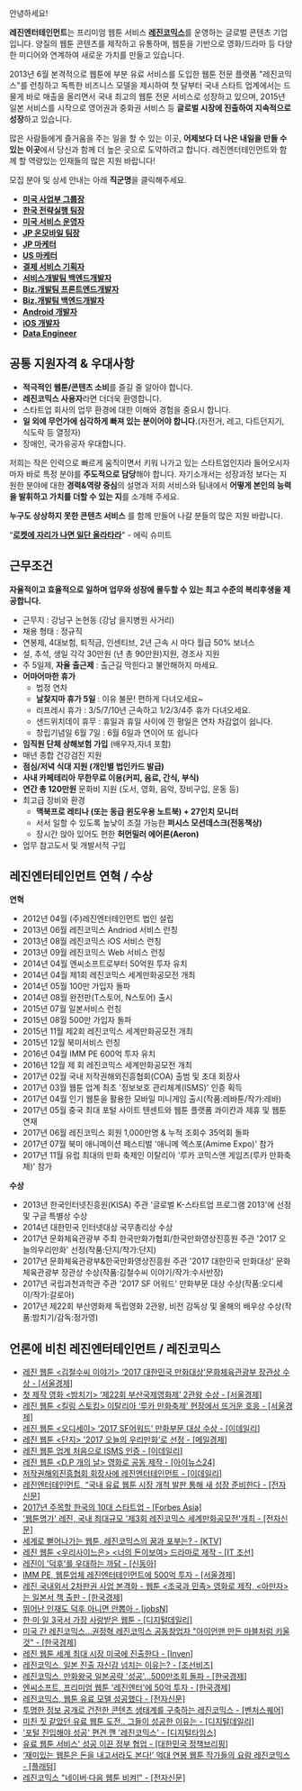 ﻿안녕하세요!


**레진엔터테인먼트**는 프리미엄 웹툰 서비스 [**레진코믹스**](http://www.lezhin.com)를 운영하는 글로벌 콘텐츠 기업입니다.
양질의 웹툰 콘텐츠를 제작하고 유통하며, 웹툰을 기반으로 영화/드라마 등 다양한 미디어와 연계하여 새로운 가치를 만들고 있습니다. 

2013년 6월 본격적으로 웹툰에 부분 유료 서비스를 도입한 웹툰 전문 플랫폼 "레진코믹스"를 런칭하고 독특한 비즈니스 모델을 제시하여 첫 달부터 국내 스타트 업계에서는 드물게 바로 매출을 올리면서 국내 최고의 웹툰 전문 서비스로 성장하고 있으며, 2015년 일본 서비스를 시작으로 영어권과 중화권 서비스 등 **글로벌 시장에 진출하여 지속적으로 성장**하고 있습니다.


많은 사람들에게 즐거움을 주는 일을 할 수 있는 이곳, **어제보다 더 나은 내일을 만들 수 있는 이곳**에서 당신과 함께 더 높은 곳으로 도약하려고 합니다.
레진엔터테인먼트와 함께 할 역량있는 인재들의 많은 지원 바랍니다! 


 
모집 분야 및 상세 안내는 아래 **직군명**을 클릭해주세요.

 - [**미국 사업부 그룹장**](us_business_manager.md)
 - [**한국 전략실행 팀장**](kr_strategy_execution.md)
 - [**미국 서비스 운영자**](US_Operation.md)
 - [**JP 온모바일 팀장**](jp_onmobile_marketing_leader.md)
 - [**JP 마케터**](jp_onmobile_maketer.md)
 - [**US 마케터**](US_onmobile_maketer.md)
 - [**결제 서비스 기획자**](billing_service.md) 
 - [**서비스개발팀 백엔드개발자**](biz_front_develop_5y.md)
 - [**Biz.개발팀 프론트엔드개발자**](biz_front_develop.md)
 - [**Biz.개발팀 백엔드개발자**](biz_backend_develop_5y.md)
 - [**Android 개발자**](Android_Developer181002.md) 
 - [**iOS 개발자**](iOS_Developer181002.md) 
 - [**Data Engineer**](data_Engineer.md)

 
 
## 공통 지원자격 & 우대사항

- **적극적인 웹툰/콘텐츠 소비**를 즐길 줄 알아야 합니다.
- **레진코믹스 사용자**라면 더더욱 환영합니다. 
- 스타트업 회사의 업무 환경에 대한 이해와 경험을 중요시 합니다.
- **일 외에 무언가에 심각하게 빠져 있는 분이어야 합니다.**(자전거, 레고, 다트던지기, 식도락 등 열정자)
- 장애인, 국가유공자 우대합니다.



저희는 작은 인력으로 빠르게 움직이면서 키워 나가고 있는 스타트업인지라 들어오시자마자 바로 특정 분야를 **주도적으로 담당**해야 합니다. 자기소개서는 성장과정 보다는 지원한 분야에 대한 **경력&역량 중심**의 설명과 저희 서비스와 팀내에서 **어떻게 본인의 능력을 발휘하고 가치를 더할 수 있는 지**를 소개해 주세요. 

**누구도 상상하지 못한 콘텐츠 서비스** 를 함께 만들어 나갈 분들의 많은 지원 바랍니다.

“[**로켓에 자리가 나면 일단 올라타라**](http://estima.wordpress.com/2012/05/28/sheryl/)" - 에릭 슈미트



## 근무조건
**자율적이고 효율적으로 일하며 업무와 성장에 몰두할 수 있는 최고 수준의 복리후생을 제공합니다.**

- 근무지 : 강남구 논현동 (강남 을지병원 사거리)
- 채용 형태 : 정규직
- 연봉제, 4대보험, 퇴직금, 인센티브, 2년 근속 시 마다 월급 50% 보너스
- 설, 추석, 생일 각각 30만원 (년 총 90만원)지원, 경조사 지원
- 주 5일제, **자율 출근제** : 출근길 막힌다고 불안해하지 마세요.
- **어마어마한 휴가** 
  - 법정 연차 
  - **날찾지마 휴가 5일** : 이유 불문! 편하게 다녀오세요~
  - 리프레시 휴가 : 3/5/7/10년 근속하고 1/2/3/4주 휴가 다녀오세요.
  - 샌드위치데이 휴무 : 휴일과 휴일 사이에 낀 평일은 연차 차감없이 쉽니다.
  - 창립기념일 6월 7일 : 6월 6일과 연이어 또 쉽니다
- **임직원 단체 상해보험 가입** (배우자,자녀 포함)
- 매년 종합 건강검진 지원
- **점심/저녁 식대 지원 (개인별 법인카드 발급)**
- **사내 카페테리아 무한무료 이용(커피, 음료, 간식, 부식)**
- **연간 총 120만원** 문화비 지원 (도서, 영화, 음악, 장비구입, 운동 등)
- 최고급 장비와 환경
  - **맥북프로 레티나 (또는 동급 윈도우용 노트북) + 27인치 모니터**
  - 서서 일할 수 있도록 높낮이 조절 가능한 **퍼시스 모션데스크(전동책상)**
  - 장시간 앉아 있어도 편한 **허먼밀러 에어론(Aeron)**
- 업무 참고도서 및 개발서적 구입 



## 레진엔터테인먼트 연혁 / 수상 

**연혁**
- 2012년 04월   (주)레진엔터테인먼트 법인 설립
- 2013년 06월   레진코믹스 Andriod 서비스 런칭
- 2013년 08월   레진코믹스 iOS 서비스 런칭
- 2013년 09월   레진코믹스 Web 서비스 런칭
- 2014년 04월   엔씨소프트로부터 50억원 투자 유치
- 2014년 04월   제1회 레진코믹스 세계만화공모전 개최
- 2014년 05월   100만 가입자 돌파
- 2014년 08월   완전판(T스토어, N스토어) 출시
- 2015년 07월   일본서비스 런칭
- 2015년 08월   500만 가입자 돌파
- 2015년 11월   제2회 레진코믹스 세계만화공모전 개최
- 2015년 12월   북미서비스 런칭
- 2016년 04월   IMM PE 600억 투자 유치
- 2016년 12월   제 회 레진코믹스 세계만화공모전 개최
- 2017년 02월   국내 저작권해외진흥협회(COA) 출범 및 초대 회장사
- 2017년 03월   웹툰 업계 최초 '정보보호 관리체계(ISMS)' 인증 획득
- 2017년 04월   인기 웹툰을 활용한 모바일 미니게임 출시(작품:레바툰/작가:레바)
- 2017년 05월   중국 최대 포털 사이트 텐센트와 웹툰 플랫폼 콰이칸과 제휴 및 웹툰 연재
- 2017년 06월   레진코믹스 회원 1,000만명 & 누적 조회수 35억회 돌파
- 2017년 07월   북미 애니메이션 페스티벌 '애니메 엑스포(Amime Expo)' 참가
- 2017년 11월   유럽 최대의 만화 축제인 이탈리아 '루카 코믹스앤 게임즈(루카 만화축제)' 참가


**수상**
- 2013년   한국인터넷진흥원(KISA) 주관 '글로벌 K-스타트업 프로그램 2013'에 선정 및 구글 특별상 수상
- 2014년   대한민국 인터넷대상 국무총리상 수상
- 2017년   문화체육관광부 주최 한국만화가협회/한국만화영상진흥원 주관 '2017 오늘의우리만화' 선정(작품:단지/작가:단지)
- 2017년   문화체육관광부&한국만화영상진흥원 주관 '2017 대한민국 만화대상' 문화체육관광부 장관상 수상(작품:김철수씨 이야기/작가:수사반장)
- 2017년   국립과천과학관 주관 '2017 SF 어워드' 만화부문 대상 수상(작품:오디세이/작가:갈로아)
- 2017년   제22회 부산영화제 독립영화 2관왕, 비전 감독상 및 올해의 배우상 수상(작품:밤치기/감독:정가영)



## 언론에 비친 레진엔터테인먼트 / 레진코믹스
- [레진 웹툰 <김철수씨 이야기> ‘2017 대한민국 만화대상'문화체육관광부 장관상 수상 - [서울경제]](http://entertain.naver.com/read?oid=011&aid=0003178537)
- [첫 제작 영화 <밤치기> ‘제22회 부산국제영화제’ 2관왕 수상 - [서울경제]](http://www.sedaily.com/NewsView/1OMEZD2CKD)
- [레진 웹툰 <킬링 스토킹> 이탈리아 ‘루카 만화축제’ 현장에서 뜨거운 호응 - [서울경제]](http://www.sedaily.com/NewsView/1ONH3350K9)
- [레진 웹툰 <오디세이> ‘2017 SF어워드’ 만화부문 대상 수상 - [이데일리]](http://www.edaily.co.kr/news/news_detail.asp?newsId=02246806616098496&mediaCodeNo=257&OutLnkChk=Y)
- [레진 웹툰 <단지> '2017 오늘의 우리만화'로 선정 - [메일경제]](http://news.mk.co.kr/newsRead.php?year=2017&no=704479)
- [레진 웹툰 업계 처음으로 ISMS 인증 - [이데일리]](http://www.edaily.co.kr/news/NewsRead.edy?SCD=JE41&newsid=02368166615861024&DCD=A00504&OutLnkChk=Y)
- [레진 웹툰 <D.P 개의 날> 영화로 공동 제작 - [아이뉴스24]](http://news.inews24.com/php/news_view.php?g_serial=1006710&g_menu=020310&rrf=nv)
- [저작권해외진흥협회 회장사에 레진엔터테인먼트 - [이데일리]](http://www.edaily.co.kr/news/NewsRead.edy?SCD=JE41&newsid=02876566615828552&DCD=A00504&OutLnkChk=Y)
- [레진엔터테인먼트, “국내 유료 웹툰 시장 개척 발판 통해 새 성장 준비한다 - [전자신문]](http://www.etnews.com/20170203000103)
- [2017년 주목할 한국의 10대 스타트업 - [Forbes Asia]](https://www.forbes.com/sites/elaineramirez/2017/01/17/10-south-korean-startups-breaking-out-in-2017/#10c2f1867506) 
- ['웹툰명가' 레진, 국내 최대규모 '제3회 레진코믹스 세계만화공모전'개최 - [전자신문]](http://www.etnews.com/20161201000543)
- [세계로 뻗어나가는 웹툰, 레진코믹스의 꿈과 포부는? - [KTV]](http://www.ktv.go.kr/content/view?content_id=527542)
- [레진 웹툰 <우리사이느은> <너의 돈이보여> 드라마로 제작 - [IT 조선]](http://it.chosun.com/news/article.html?no=2824317)
- [레진이 '덕후'를 우대하는 까닭 - [신동아]](http://shindonga.donga.com/3/all/13/532633/1)
- [IMM PE, 웹툰업체 레진엔터테인먼트에 500억 투자 - [서울경제]](http://news.naver.com/main/read.nhn?mode=LSD&mid=sec&sid1=101&oid=011&aid=0002845393)
- [레진 국내외서 2차판권 사업 본격화 - 웹툰 <조국과 민족> 영화로 제작, <아만자>는 일본서 책 출판 - [한국경제]](http://www.hankyung.com/news/app/newsview.php?aid=201606206555v)
- [뛰어난 인재도 덕후 아니면 안뽑아 - [jobsN]](http://blog.naver.com/jobarajob/220692082698)
- [한·미·일 3국서 가장 사랑받은 웹툰 - [디지털데일리]](http://www.ddaily.co.kr/news/article.html?no=141304)
- [미국 간 레진코믹스…권정혁 레진코믹스 공동창업자 "아이언맨 만든 마블처럼 키울 것" - [한국경제]](http://www.hankyung.com/news/app/newsview.php?aid=2016012093951)
- [레진 웹툰 세계 최대 시장 미국에 진출한다 - [Inven] ](http://sports.news.naver.com/esports/news/read.nhn?oid=442&aid=0000029074)
- [레진코믹스, 일본 진출 자신감 넘치는 이유는? - [조선비즈]](http://it.chosun.com/news/article.html?no=2806973)
- [레진코믹스, 만화왕국 일본공략 '성공'…500만조회 돌파 - [한국경제]](http://news.naver.com/main/read.nhn?mode=LSD&mid=sec&sid1=105&oid=015&aid=0003380384)
- [엔씨소프트, 프리미엄 웹툰 '레진엔터'에 50억 투자 - [한국경제]](http://www.hankyung.com/news/app/newsview.php?aid=201404163683g)
- [레진코믹스, 웹툰 유료 모델 성공했다 - [전자신문]](http://www.etnews.com/20140321000104)
- [투명한 정보 공개로 건전한 콘텐츠 생태계를 구축하는 레진코믹스 - [벤처스퀘어]](http://www.venturesquare.net/528778)
- [미친 짓 같았던 유료 웹툰 도전.. 그들이 성공한 이유는 - [디지털데일리]](http://www.ddaily.co.kr/news/article.html?no=112732)
- ['포털 진입해야 성공' 편견 깬 '레진코믹스' - [디지털타임스]](http://www.dt.co.kr/contents.html?article_no=2013123002012069607027&naver=stand)
- [유료 웹툰 서비스' 성공 이끈 정부 협업 - [대한민국 정책브리핑]](http://www.korea.kr/policy/cultureView.do?newsId=148770632&call_from=naver_news)
- [‘재미있는 웹툰은 돈을 내고서라도 본다!’ 억대 연봉 웹툰 작가들의 요람 레진코믹스 - [플래텀] ](http://platum.kr/archives/15110)
- [레진코믹스 "네이버·다음 웹툰 비켜!" - [전자신문] ](http://www.etnews.com/news/contents/contents/2814626_1487.html)


